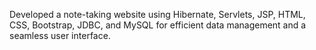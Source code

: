 Developed a note-taking website using Hibernate, Servlets, JSP, HTML, CSS, Bootstrap, JDBC, and MySQL for
efficient data management and a seamless user interface.
